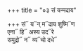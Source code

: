 +++
title = "०३ सं यन्मदाय"

+++
सं᳓ य᳓न् म᳓दाय शुष्मि᳓ण  
एना᳓ हि᳓ अस्य उद᳓रे  
समुद्रो᳓ न᳓ व्य᳓चो दधे᳓